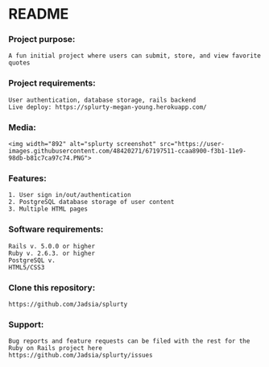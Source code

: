 # README

### Project purpose:
    A fun initial project where users can submit, store, and view favorite quotes

### Project requirements:
    User authentication, database storage, rails backend
    Live deploy: https://splurty-megan-young.herokuapp.com/

### Media:
    <img width="892" alt="splurty screenshot" src="https://user-images.githubusercontent.com/48420271/67197511-ccaa8900-f3b1-11e9-98db-b81c7ca97c74.PNG">

### Features:
    1. User sign in/out/authentication
    2. PostgreSQL database storage of user content
    3. Multiple HTML pages

### Software requirements:
    Rails v. 5.0.0 or higher
    Ruby v. 2.6.3. or higher
    PostgreSQL v. 
    HTML5/CSS3

### Clone this repository:
    https://github.com/Jadsia/splurty

### Support:
    Bug reports and feature requests can be filed with the rest for the Ruby on Rails project here
    https://github.com/Jadsia/splurty/issues

